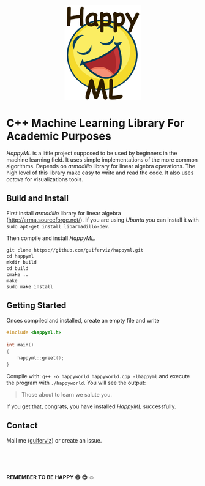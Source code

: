 
<p align="center">
  <img width="200px" src="happyml-logo.png" alt="HappyML logo">
</p>

  C++ Machine Learning Library For Academic Purposes
=======================================================

*HappyML* is a little project supposed to be used by beginners in the machine learning field. It uses simple implementations of the more common algorithms. Depends on *armadillo* library for linear algebra operations. The high level of this library make easy to write and read the code. It also uses *octave* for visualizations tools.


Build and Install
-----------------

First install *armadillo* library for linear algebra (http://arma.sourceforge.net/). If you are using *Ubuntu* you can install it with `sudo apt-get install libarmadillo-dev`.

Then compile and install *HappyML*.

```
git clone https://github.com/guiferviz/happyml.git
cd happyml
mkdir build
cd build
cmake ..
make
sudo make install
```

Getting Started
---------------

Onces compiled and installed, create an empty file and write

```c++
#include <happyml.h>

int main()
{
    happyml::greet();
}
```

Compile with: `g++ -o happyworld happyworld.cpp -lhappyml` and execute the program with `./happyworld`. You will see the output:

> Those about to learn we salute you.

If you get that, congrats, you have installed *HappyML* successfully.

Contact
-------

Mail me ([guiferviz](mailto:guiferviz@gmail.com)) or create an issue.

<br />
<br />
<br />

**REMEMBER TO BE HAPPY :smile: :blush: :relaxed:**

